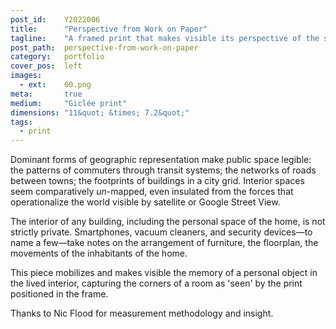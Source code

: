 ```yaml
---
post_id:    Y2022006
title:      "Perspective from Work on Paper"
tagline:    "A framed print that makes visible its perspective of the surrounding walls."
post_path:  perspective-from-work-on-paper
category:   portfolio
cover_pos:  left
images:
  - ext:    00.png
meta:       true
medium:     "Giclée print"
dimensions: "11&quot; &times; 7.2&quot;"
tags:
  - print
---
```

Dominant forms of geographic representation make public space legible: the patterns of commuters through transit systems; the networks of roads between towns; the footprints of buildings in a city grid. Interior spaces seem comparatively <i>un</i>-mapped, even insulated from the forces that operationalize the world visible by satellite or Google Street View. 

The interior of any building, including the personal space of the home, is not strictly private. Smartphones, vacuum cleaners, and security devices&mdash;to name a few&mdash;take notes on the arrangement of furniture, the floorplan, the movements of the inhabitants of the home. 

This piece mobilizes and makes visible the memory of a personal object in the lived interior, capturing the corners of a room as 'seen' by the print positioned in the frame.

Thanks to Nic Flood for measurement methodology and insight.
